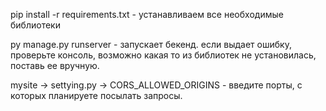 pip install -r requirements.txt - устанавливаем все необходимые библиотеки

py manage.py runserver - запускает бекенд. если выдает ошибку, проверьте консоль, возможно какая то из библиотек не установилась, поставь ее вручную.

mysite -> settying.py -> CORS_ALLOWED_ORIGINS - введите порты, с которых планируете посылать запросы.

